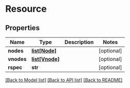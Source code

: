 # Resource

## Properties
Name | Type | Description | Notes
------------ | ------------- | ------------- | -------------
**nodes** | [**list[Node]**](Node.md) |  | [optional] 
**vnodes** | [**list[Vnode]**](Vnode.md) |  | [optional] 
**rspec** | **str** |  | [optional] 

[[Back to Model list]](../README.md#documentation-for-models) [[Back to API list]](../README.md#documentation-for-api-endpoints) [[Back to README]](../README.md)

